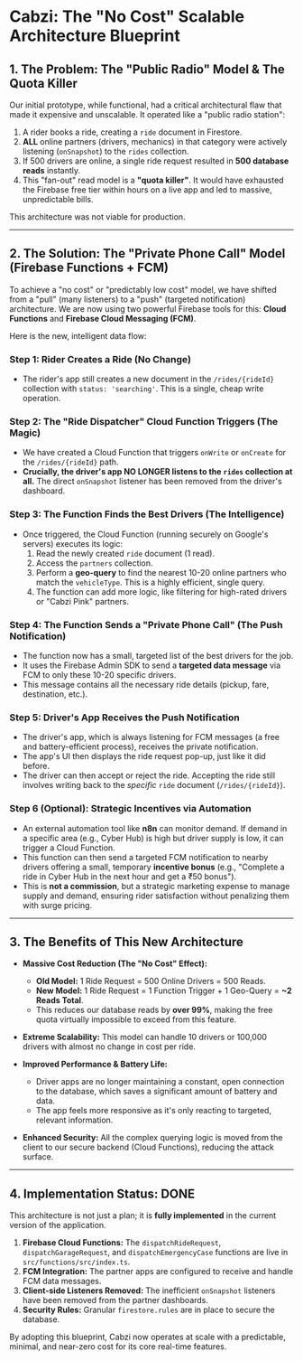 # Cabzi: The "No Cost" Scalable Architecture Blueprint

## 1. The Problem: The "Public Radio" Model & The Quota Killer

Our initial prototype, while functional, had a critical architectural flaw that made it expensive and unscalable. It operated like a "public radio station":

1.  A rider books a ride, creating a `ride` document in Firestore.
2.  **ALL** online partners (drivers, mechanics) in that category were actively listening (`onSnapshot`) to the `rides` collection.
3.  If 500 drivers are online, a single ride request resulted in **500 database reads** instantly.
4.  This "fan-out" read model is a **"quota killer"**. It would have exhausted the Firebase free tier within hours on a live app and led to massive, unpredictable bills.

This architecture was not viable for production.

---

## 2. The Solution: The "Private Phone Call" Model (Firebase Functions + FCM)

To achieve a "no cost" or "predictably low cost" model, we have shifted from a "pull" (many listeners) to a "push" (targeted notification) architecture. We are now using two powerful Firebase tools for this: **Cloud Functions** and **Firebase Cloud Messaging (FCM)**.

Here is the new, intelligent data flow:

### Step 1: Rider Creates a Ride (No Change)
- The rider's app still creates a new document in the `/rides/{rideId}` collection with `status: 'searching'`. This is a single, cheap write operation.

### Step 2: The "Ride Dispatcher" Cloud Function Triggers (The Magic)
- We have created a Cloud Function that triggers `onWrite` or `onCreate` for the `/rides/{rideId}` path.
- **Crucially, the driver's app NO LONGER listens to the `rides` collection at all.** The direct `onSnapshot` listener has been removed from the driver's dashboard.

### Step 3: The Function Finds the Best Drivers (The Intelligence)
- Once triggered, the Cloud Function (running securely on Google's servers) executes its logic:
    1.  Read the newly created `ride` document (1 read).
    2.  Access the `partners` collection.
    3.  Perform a **geo-query** to find the nearest 10-20 online partners who match the `vehicleType`. This is a highly efficient, single query.
    4.  The function can add more logic, like filtering for high-rated drivers or "Cabzi Pink" partners.

### Step 4: The Function Sends a "Private Phone Call" (The Push Notification)
- The function now has a small, targeted list of the best drivers for the job.
- It uses the Firebase Admin SDK to send a **targeted data message** via FCM to only these 10-20 specific drivers.
- This message contains all the necessary ride details (pickup, fare, destination, etc.).

### Step 5: Driver's App Receives the Push Notification
- The driver's app, which is always listening for FCM messages (a free and battery-efficient process), receives the private notification.
- The app's UI then displays the ride request pop-up, just like it did before.
- The driver can then accept or reject the ride. Accepting the ride still involves writing back to the *specific* `ride` document (`/rides/{rideId}`).

### Step 6 (Optional): Strategic Incentives via Automation
- An external automation tool like **n8n** can monitor demand. If demand in a specific area (e.g., Cyber Hub) is high but driver supply is low, it can trigger a Cloud Function.
- This function can then send a targeted FCM notification to nearby drivers offering a small, temporary **incentive bonus** (e.g., "Complete a ride in Cyber Hub in the next hour and get a ₹50 bonus").
- This is **not a commission**, but a strategic marketing expense to manage supply and demand, ensuring rider satisfaction without penalizing them with surge pricing.

---

## 3. The Benefits of This New Architecture

*   **Massive Cost Reduction (The "No Cost" Effect):**
    *   **Old Model:** 1 Ride Request = 500 Online Drivers = 500 Reads.
    *   **New Model:** 1 Ride Request = 1 Function Trigger + 1 Geo-Query = **~2 Reads Total**.
    *   This reduces our database reads by **over 99%**, making the free quota virtually impossible to exceed from this feature.

*   **Extreme Scalability:** This model can handle 10 drivers or 100,000 drivers with almost no change in cost per ride.

*   **Improved Performance & Battery Life:**
    *   Driver apps are no longer maintaining a constant, open connection to the database, which saves a significant amount of battery and data.
    *   The app feels more responsive as it's only reacting to targeted, relevant information.

*   **Enhanced Security:** All the complex querying logic is moved from the client to our secure backend (Cloud Functions), reducing the attack surface.

---

## 4. Implementation Status: **DONE**

This architecture is not just a plan; it is **fully implemented** in the current version of the application.

1.  **Firebase Cloud Functions:** The `dispatchRideRequest`, `dispatchGarageRequest`, and `dispatchEmergencyCase` functions are live in `src/functions/src/index.ts`.
2.  **FCM Integration:** The partner apps are configured to receive and handle FCM data messages.
3.  **Client-side Listeners Removed:** The inefficient `onSnapshot` listeners have been removed from the partner dashboards.
4.  **Security Rules:** Granular `firestore.rules` are in place to secure the database.

By adopting this blueprint, Cabzi now operates at scale with a predictable, minimal, and near-zero cost for its core real-time features.
